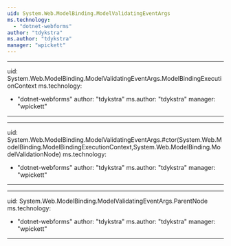 ```yaml
---
uid: System.Web.ModelBinding.ModelValidatingEventArgs
ms.technology: 
  - "dotnet-webforms"
author: "tdykstra"
ms.author: "tdykstra"
manager: "wpickett"
---
```


---
uid: System.Web.ModelBinding.ModelValidatingEventArgs.ModelBindingExecutionContext
ms.technology: 
  - "dotnet-webforms"
author: "tdykstra"
ms.author: "tdykstra"
manager: "wpickett"
---

---
uid: System.Web.ModelBinding.ModelValidatingEventArgs.#ctor(System.Web.ModelBinding.ModelBindingExecutionContext,System.Web.ModelBinding.ModelValidationNode)
ms.technology: 
  - "dotnet-webforms"
author: "tdykstra"
ms.author: "tdykstra"
manager: "wpickett"
---

---
uid: System.Web.ModelBinding.ModelValidatingEventArgs.ParentNode
ms.technology: 
  - "dotnet-webforms"
author: "tdykstra"
ms.author: "tdykstra"
manager: "wpickett"
---
